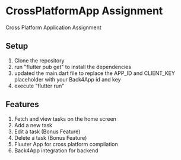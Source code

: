 # CrossPlatformApp Assignment
Cross Platform Application Assignment

## Setup
1. Clone the repository
2. run "flutter pub get" to install the dependencies
3. updated the main.dart file to replace the APP_ID and CLIENT_KEY placeholder with your Back4App id and key
4. execute "flutter run"

## Features
1. Fetch and view tasks on the home screen
2. Add a new task
3. Edit a task (Bonus Feature)
4. Delete a task (Bonus Feature)
5. Fluuter App for cross platform compilation
6. Back4App integration for backend

